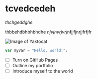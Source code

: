  # tcvedcedeh

_thchgeddghe_

thbbehdbhbhbhdhe *njvjnvrjvrj*nfjjfjnrjjfrfjfr
 

![Image of Yaktocat](https://octodex.github.com/images/yaktocat.png) 



``` javascript
var myVar = "Hello, world!";
```

- [ ] Turn on GitHub Pages
- [ ] Outline my portfolio
- [ ] Introduce myself to the world
